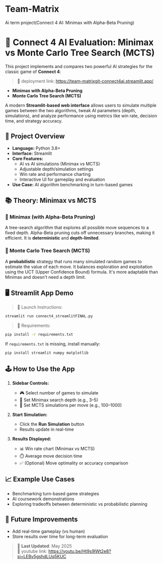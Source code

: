 # Team-Matrix
Ai term project(Connect 4 AI: Minimax with Alpha-Beta Pruning)
# 🤖 Connect 4 AI Evaluation: Minimax vs Monte Carlo Tree Search (MCTS)

This project implements and compares two powerful AI strategies for the classic game of **Connect 4**:
> 🔗 deployment link: https://team-matrixgit-connect4ai.streamlit.app/

- **Minimax with Alpha-Beta Pruning**
- **Monte Carlo Tree Search (MCTS)**

A modern **Streamlit-based web interface** allows users to simulate multiple games between the two algorithms, tweak AI parameters (depth, simulations), and analyze performance using metrics like win rate, decision time, and strategy accuracy.

## 🧩 Project Overview

- **Language:** Python 3.8+
- **Interface:** Streamlit
- **Core Features:**
  - AI vs AI simulations (Minimax vs MCTS)
  - Adjustable depth/simulation settings
  - Win rate and performance charting
  - Interactive UI for gameplay and evaluation
- **Use Case:** AI algorithm benchmarking in turn-based games


## 📚 Theory: Minimax vs MCTS

### 🔁 Minimax (with Alpha-Beta Pruning)
A tree-search algorithm that explores all possible move sequences to a fixed depth. Alpha-Beta pruning cuts off unnecessary branches, making it efficient. It is **deterministic** and **depth-limited**.

### 🌲 Monte Carlo Tree Search (MCTS)
A **probabilistic** strategy that runs many simulated random games to estimate the value of each move. It balances exploration and exploitation using the UCT (Upper Confidence Bound) formula. It's more adaptable than Minimax and doesn't need a depth limit.

## 🖥️ Streamlit App Demo

> 🔧 Launch Instructions:
```bash
streamlit run connect4_streamlitFINAL.py
```

> 🧪 Requirements:
```bash
pip install -r requirements.txt
```

If `requirements.txt` is missing, install manually:
```bash
pip install streamlit numpy matplotlib
```

## 🕹️ How to Use the App

1. **Sidebar Controls:**
   - 🎮 Select number of games to simulate
   - 🧠 Set Minimax search depth (e.g., 3–5)
   - 🎲 Set MCTS simulations per move (e.g., 100–1000)

2. **Start Simulation:**
   - Click the **Run Simulation** button
   - Results update in real-time

3. **Results Displayed:**
   - 📊 Win rate chart (Minimax vs MCTS)
   - ⏱️ Average move decision time
   - ✅ (Optional) Move optimality or accuracy comparison


## 📈 Example Use Cases

- Benchmarking turn-based game strategies
- AI coursework demonstrations
- Exploring tradeoffs between deterministic vs probabilistic planning

## 📌 Future Improvements

- Add real-time gameplay (vs human)
- Store results over time for long-term evaluation
  

> 📅 **Last Updated**: May 2025  
> 🔗 youtube link: https://youtu.be/Ht9s9lWt2e8?si=LEBv5gshdLUq5KUC


